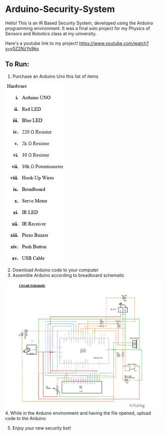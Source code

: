 # Arduino-Security-System

Hello! This is an IR Based Security System, developed using the Arduino programming environment. It was a final solo project for my Physics of Sensors and Robotics class at my university.

Here's a youtube link to my project! https://www.youtube.com/watch?v=v5Z2NzYs9ko

## To Run:
1. Purchase an Arduino Uno this list of items

![](https://github.com/Jphamster101/Arduino-Security-System/blob/master/list_of_materials.PNG)

2. Download Arduino code to your computer
3. Assemble Arduino according to breadboard schematic

![](https://github.com/Jphamster101/Arduino-Security-System/blob/master/schematic.PNG)
4. While in the Arduino environment and having the file opened, upload code to the Arduino

5. Enjoy your new security bot!
